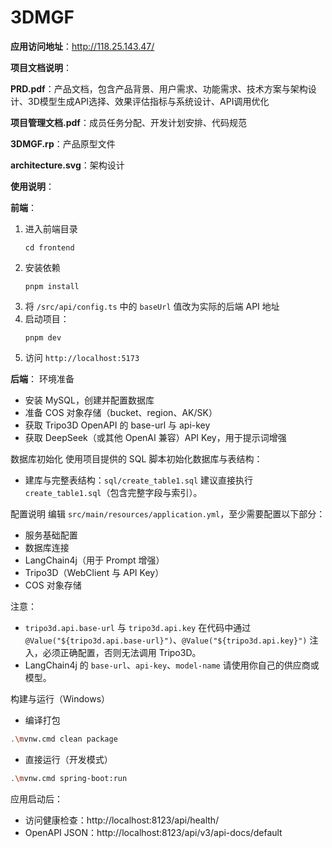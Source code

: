 # 3DMGF

**应用访问地址**：http://118.25.143.47/

**项目文档说明**：

**PRD.pdf**：产品文档，包含产品背景、用户需求、功能需求、技术方案与架构设计、3D模型生成API选择、效果评估指标与系统设计、API调用优化

**项目管理文档.pdf**：成员任务分配、开发计划安排、代码规范

**3DMGF.rp**：产品原型文件

**architecture.svg**：架构设计

**使用说明**：

****前端****：
1. 进入前端目录
    ```
    cd frontend
    ```
2. 安装依赖
    ```
    pnpm install
    ```
3. 将 `/src/api/config.ts` 中的 `baseUrl` 值改为实际的后端 API 地址
4. 启动项目：
    ```
    pnpm dev
    ```
5. 访问 `http://localhost:5173`

****后端****：
环境准备
- 安装 MySQL，创建并配置数据库
- 准备 COS 对象存储（bucket、region、AK/SK）
- 获取 Tripo3D OpenAPI 的 base-url 与 api-key
- 获取 DeepSeek（或其他 OpenAI 兼容）API Key，用于提示词增强

数据库初始化
使用项目提供的 SQL 脚本初始化数据库与表结构：
- 建库与完整表结构：`sql/create_table1.sql`
建议直接执行 `create_table1.sql`（包含完整字段与索引）。

配置说明
编辑 `src/main/resources/application.yml`，至少需要配置以下部分：
- 服务基础配置
- 数据库连接
- LangChain4j（用于 Prompt 增强）
- Tripo3D（WebClient 与 API Key）
- COS 对象存储

注意：
- `tripo3d.api.base-url` 与 `tripo3d.api.key` 在代码中通过 `@Value("${tripo3d.api.base-url}")`、`@Value("${tripo3d.api.key}")` 注入，必须正确配置，否则无法调用 Tripo3D。
- LangChain4j 的 `base-url`、`api-key`、`model-name` 请使用你自己的供应商或模型。

构建与运行（Windows）
- 编译打包
```bash
.\mvnw.cmd clean package
```
- 直接运行（开发模式）
```bash
.\mvnw.cmd spring-boot:run
```
应用启动后：
- 访问健康检查：http://localhost:8123/api/health/
- OpenAPI JSON：http://localhost:8123/api/v3/api-docs/default




